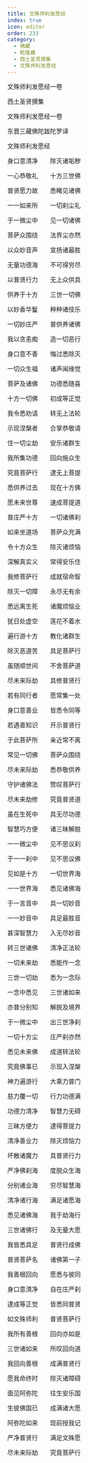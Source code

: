 ```yaml
---
title: 文殊师利发愿经
index: true
icon: editor
order: 233
category:
  - 佛藏
  - 乾隆藏
  - 西土圣贤撰集
  - 文殊师利发愿经
---
```


文殊师利发愿经一卷  

西土圣贤撰集  

文殊师利发愿经一卷  

东晋三藏佛陀跋陀罗译  

文殊师利发愿经  

身口意清净　　除灭诸垢秽  

一心恭敬礼　　十方三世佛  

普贤愿力故　　悉睹见诸佛  

一一如来所　　一切刹尘礼  

于一微尘中　　见一切诸佛  

菩萨众围绕　　法界尘亦然  

以众妙音声　　宣扬诸最胜  

无量功德海　　不可得穷尽  

以普贤行力　　无上众供具  

供养于十方　　三世一切佛  

以妙香华鬘　　种种诸伎乐  

一切妙庄严　　普供养诸佛  

我以贪恚痴　　造一切恶行  

身口意不善　　悔过悉除灭  

一切众生福　　诸声闻缘觉  

菩萨及诸佛　　功德悉随喜  

十方一切佛　　初成等正觉  

我令悉劝请　　转无上法轮  

示现涅槃者　　合掌恭敬请  

住一切尘劫　　安乐诸群生  

我所集功德　　回向施众生  

究竟菩萨行　　逮无上菩提  

悉供养过去　　现在十方佛  

愿未来世尊　　速成菩提道  

普庄严十方　　一切诸佛刹  

如来坐道场　　菩萨众充满  

令十方众生　　除灭诸烦恼  

深解真实义　　常得安乐住  

我修菩萨行　　成就宿命智  

除灭一切障　　永尽无有余  

悉远离生死　　诸魔烦恼业  

犹日处虚空　　莲花不着水  

遍行游十方　　教化诸群生  

除灭恶道苦　　具足菩萨行  

虽随顺世间　　不舍菩萨道  

尽未来际劫　　具修普贤行  

若有同行者　　愿常集一处  

身口意善业　　皆悉令同等  

若遇善知识　　开示普贤行  

于此菩萨所　　亲近常不离  

常见一切佛　　菩萨众围绕  

尽未来际劫　　悉恭敬供养  

守护诸佛法　　赞叹菩萨行  

尽未来劫修　　究竟普贤道  

虽在生死中　　具无尽功德  

智慧巧方便　　诸三昧解脱  

一一微尘中　　见不思议刹  

于一一刹中　　见不思议佛  

见如是十方　　一切世界海  

一一世界海　　悉见诸佛海  

于一言音中　　具一切妙音  

一一妙音中　　具足最胜音  

甚深智慧力　　入无尽妙音  

转三世诸佛　　清净正法轮  

一切未来劫　　悉能作一念  

三世一切劫　　悉为一念际  

一念中悉见　　三世诸如来  

亦普分别知　　解脱及境界  

于一微尘中　　出三世净刹  

一切十方尘　　庄严刹亦然  

悉见未来佛　　成道转法轮  

究竟佛事已　　示现入涅槃  

神力遍游行　　大乘力普门  

慈力覆一切　　行力功德满  

功德力清净　　智慧力无碍  

三昧方便力　　逮得菩提力  

清净善业力　　除灭烦恼力  

坏散诸魔力　　具普贤行力  

严净佛刹海　　度脱众生海  

分别诸业海　　穷尽智慧海  

清净诸行海　　满足诸愿海  

悉见诸佛海　　我于劫海行  

三世诸佛行　　及无量大愿  

我皆悉具足　　普贤行成佛  

普贤菩萨名　　诸佛第一子  

我善根回向　　愿悉与彼同  

身口意清净　　自在庄严刹  

逮成等正觉　　皆悉同普贤  

如文殊师利　　普贤菩萨行  

我所有善根　　回向亦如是  

三世诸如来　　所叹回向道  

我回向善根　　成满普贤行  

愿我命终时　　除灭诸障碍  

面见阿弥陀　　往生安乐国  

生彼佛国已　　成满诸大愿  

阿弥陀如来　　现前授我记  

严净普贤行　　满足文殊愿  

尽未来际劫　　究竟菩萨行  
